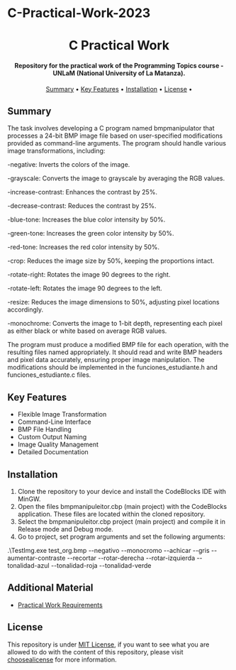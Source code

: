 # C-Practical-Work-2023
<h1 align="center">
C Practical Work
</h1>
<h4 align="center">
Repository for the practical work of the Programming Topics course - UNLaM (National University of La Matanza).
</h4>

<p align="center">
    <a href="#----summary">Summary</a> •
    <a href="#----key-features">Key Features</a> •
    <a href="#----installation">Installation</a> •
    <a href="#----license">License</a> •
</p>

<h2>
    Summary
</h2>

  The task involves developing a C program named bmpmanipulator that processes a 24-bit BMP image file based on user-specified modifications provided as command-line arguments. The program should handle various image transformations, including:
  
-negative: Inverts the colors of the image.

-grayscale: Converts the image to grayscale by averaging the RGB values.

-increase-contrast: Enhances the contrast by 25%.

-decrease-contrast: Reduces the contrast by 25%.

-blue-tone: Increases the blue color intensity by 50%.

-green-tone: Increases the green color intensity by 50%.

-red-tone: Increases the red color intensity by 50%.

-crop: Reduces the image size by 50%, keeping the proportions intact.

-rotate-right: Rotates the image 90 degrees to the right.

-rotate-left: Rotates the image 90 degrees to the left.

-resize: Reduces the image dimensions to 50%, adjusting pixel locations accordingly.

-monochrome: Converts the image to 1-bit depth, representing each pixel as either black or white based on average RGB values.

The program must produce a modified BMP file for each operation, with the resulting files named appropriately. It should read and write BMP headers and pixel data accurately, ensuring proper image manipulation. The modifications should be implemented in the funciones_estudiante.h and funciones_estudiante.c files.


<h2>
    Key Features
</h2>
<p>
    <ul>
        <li>
            Flexible Image Transformation
        </li>
        <li>
            Command-Line Interface
        </li>
        <li>
            BMP File Handling
        </li>
        <li>
            Custom Output Naming
        </li>
        <li>
            Image Quality Management
        </li>
        <li>
            Detailed Documentation
        </li>
    </ul>
</p>

<h2>
    Installation
</h2>

 1. Clone the repository to your device and install the CodeBlocks IDE with MinGW.
 2. Open the files bmpmanipuleitor.cbp (main project) with the CodeBlocks application. These files are located within the cloned repository.
 3. Select the bmpmanipuleitor.cbp project (main project) and compile it in Release mode and Debug mode.
 4. Go to project, set program arguments and set the following arguments:
    
 .\TestImg.exe test_org.bmp --negativo --monocromo --achicar --gris --aumentar-contraste --recortar --rotar-derecha --rotar-izquierda --tonalidad-azul --tonalidad-roja --tonalidad-verde 

 ## Additional Material
-   [Practical Work Requirements](./Requeriments.md)

<h2>
    License
</h2>
<p>
    This repository is under <a href="./LICENSE" target="_blank">MIT License</a>, if you want to see what you are allowed to do with the content of this repository, please visit <a href="https://choosealicense.com/licenses/" target="_blank">choosealicense</a> for more information.
</p>
